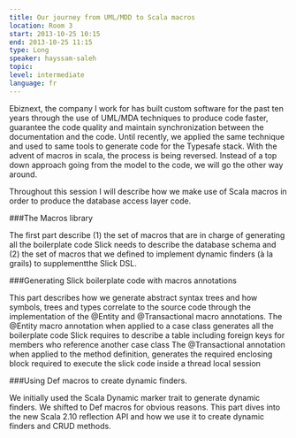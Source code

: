 ```yaml
---
title: Our journey from UML/MDD to Scala macros
location: Room 3
start: 2013-10-25 10:15
end: 2013-10-25 11:15
type: Long
speaker: hayssam-saleh
topic: 
level: intermediate
language: fr
---
```


Ebiznext, the company I work for has built custom software for the past 
ten years through the use of UML/MDA techniques to produce code 
faster, guarantee the code quality and maintain synchronization between 
the documentation and the code. Until recently, we applied the same 
technique and used to same tools to generate code for the Typesafe stack. 
With the advent of macros in scala, the process is being reversed. Instead 
of a top down approach going from the model to the code, we will go the 
other way around.

Throughout this session I will describe how we make use of Scala macros 
in order to produce the database access layer code.

###The Macros library

The first part describe (1) the set of macros that are in charge of 
generating all the boilerplate code Slick needs to describe the database 
schema and (2) the set of macros that we defined to implement dynamic 
finders (à la grails) to supplementthe Slick DSL.

###Generating Slick boilerplate code with macros annotations

This part describes how we generate abstract syntax trees and how 
symbols, trees and types correlate to the source code through the 
implementation of the @Entity and @Transactional macro annotations.
The @Entity macro annotation when applied to a case class generates all 
the boilerplate code Slick requires to describe a table including foreign 
keys for members who reference another case class
The @Transactional annotation when applied to the method definition, 
generates the required enclosing block required to execute the slick code 
inside a thread local session

###Using Def macros to create dynamic finders.

We initially used the Scala Dynamic marker trait to generate dynamic 
finders. We shifted to Def macros for obvious reasons.
This part dives into the new Scala 2.10 reflection API and how we use it to 
create dynamic finders and CRUD methods.
